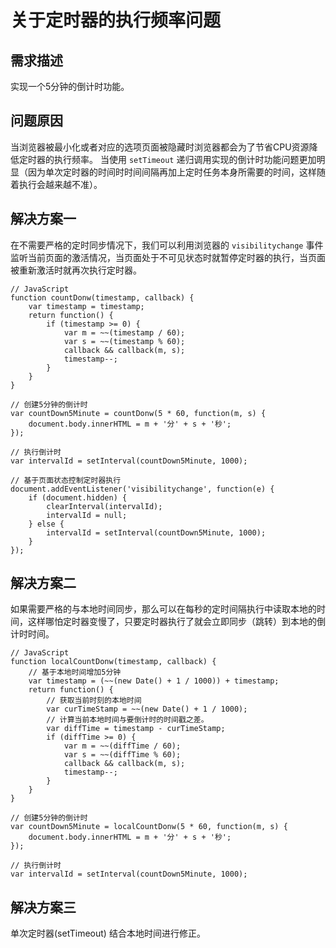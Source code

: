 # 关于定时器的执行频率问题

## 需求描述

实现一个5分钟的倒计时功能。

## 问题原因

当浏览器被最小化或者对应的选项页面被隐藏时浏览器都会为了节省CPU资源降低定时器的执行频率。
当使用 `setTimeout` 递归调用实现的倒计时功能问题更加明显（因为单次定时器的时间时时间间隔再加上定时任务本身所需要的时间，这样随着执行会越来越不准）。

## 解决方案一

在不需要严格的定时同步情况下，我们可以利用浏览器的 `visibilitychange` 事件监听当前页面的激活情况，当页面处于不可见状态时就暂停定时器的执行，当页面被重新激活时就再次执行定时器。

``` JS
// JavaScript
function countDonw(timestamp, callback) {
    var timestamp = timestamp;
    return function() {
        if (timestamp >= 0) {
            var m = ~~(timestamp / 60);
            var s = ~~(timestamp % 60);
            callback && callback(m, s);
            timestamp--;
        }
    }
}

// 创建5分钟的倒计时
var countDown5Minute = countDonw(5 * 60, function(m, s) {
    document.body.innerHTML = m + '分' + s + '秒';
});

// 执行倒计时
var intervalId = setInterval(countDown5Minute, 1000);

// 基于页面状态控制定时器执行
document.addEventListener('visibilitychange', function(e) {
    if (document.hidden) {
        clearInterval(intervalId);
        intervalId = null;
    } else {
        intervalId = setInterval(countDown5Minute, 1000);
    }
});
```

## 解决方案二

如果需要严格的与本地时间同步，那么可以在每秒的定时间隔执行中读取本地的时间，这样哪怕定时器变慢了，只要定时器执行了就会立即同步（跳转）到本地的倒计时时间。

``` JS
// JavaScript
function localCountDonw(timestamp, callback) {
    // 基于本地时间增加5分钟
    var timestamp = (~~(new Date() + 1 / 1000)) + timestamp;
    return function() {
        // 获取当前时刻的本地时间
        var curTimeStamp = ~~(new Date() + 1 / 1000);
        // 计算当前本地时间与要倒计时的时间戳之差。
        var diffTime = timestamp - curTimeStamp;
        if (diffTime >= 0) {
            var m = ~~(diffTime / 60);
            var s = ~~(diffTime % 60);
            callback && callback(m, s);
            timestamp--;
        }
    }
}

// 创建5分钟的倒计时
var countDown5Minute = localCountDonw(5 * 60, function(m, s) {
    document.body.innerHTML = m + '分' + s + '秒';
});

// 执行倒计时
var intervalId = setInterval(countDown5Minute, 1000);
```

## 解决方案三

单次定时器(setTimeout) 结合本地时间进行修正。

